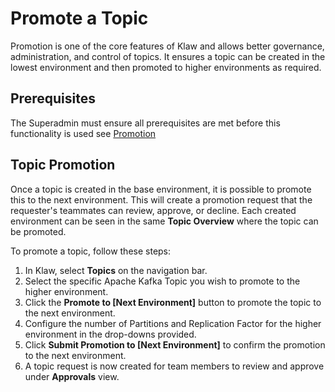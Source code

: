 # Promote a Topic

Promotion is one of the core features of Klaw and allows better
governance, administration, and control of topics. It ensures a topic
can be created in the lowest environment and then promoted to higher
environments as required.

## Prerequisites

The Superadmin must ensure all prerequisites are met before this
functionality is used see
[Promotion](../../Concepts/promotion.md)

## Topic Promotion

Once a topic is created in the base environment, it is possible to
promote this to the next environment. This will create a promotion
request that the requester's teammates can review, approve, or decline.
Each created environment can be seen in the same **Topic Overview**
where the topic can be promoted.

To promote a topic, follow these steps:

1. In Klaw, select **Topics** on the navigation bar.
2. Select the specific Apache Kafka Topic you wish to promote to the higher
   environment.
3. Click the **Promote to \[Next Environment\]** button to promote the
   topic to the next environment.
4. Configure the number of Partitions and Replication Factor for the
   higher environment in the drop-downs provided.
5. Click **Submit Promotion to \[Next Environment\]** to confirm the
   promotion to the next environment.
6. A topic request is now created for team members to review and
   approve under **Approvals** view.
